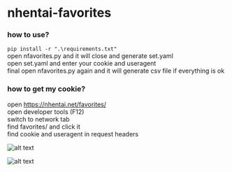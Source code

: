 # nhentai-favorites

### how to use?

`pip install -r ".\requirements.txt"`  
open nfavorites.py and it will close and generate set.yaml  
open set.yaml and enter your cookie and useragent  
final open nfavorites.py again and it will generate csv file if everything is ok

### how to get my cookie?

open https://nhentai.net/favorites/  
open developer tools (F12)  
switch to network tab  
find favorites/ and click it  
find cookie and useragent in request headers


![alt text](https://github.com/phillychi3/nhentai-favorites/blob/main/image/nhentai_cookie_anduseranegt.png?raw=true)

![alt text](https://github.com/phillychi3/nhentai-favorites/blob/main/image/csv.png?raw=true)
